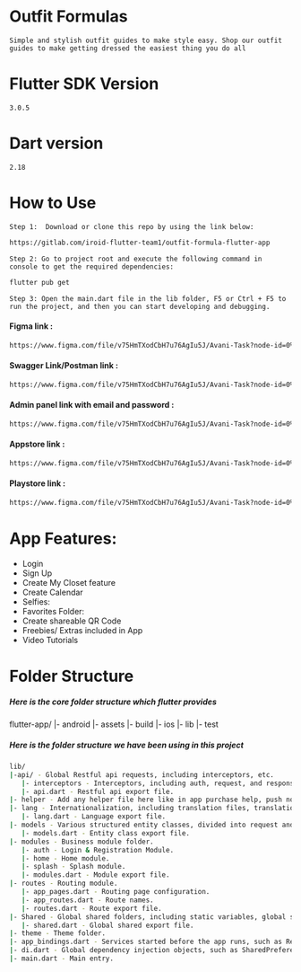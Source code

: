 # Outfit Formulas
``
Simple and stylish outfit guides to make style easy. Shop our outfit  guides to make getting dressed the easiest thing you do all
``

# Flutter SDK Version
``
3.0.5
``

# Dart version
``
2.18
``
# How to Use
``
Step 1: 
Download or clone this repo by using the link below:
``

```sh
https://gitlab.com/iroid-flutter-team1/outfit-formula-flutter-app
```

``
Step 2: Go to project root and execute the following command in console to get the required dependencies:
``
```sh
flutter pub get 
```

``
Step 3: Open the main.dart file in the lib folder, F5 or Ctrl + F5 to run the project, and then you can start developing and debugging.
``

#### Figma link : 
```sh
https://www.figma.com/file/v75HmTXodCbH7u76AgIu5J/Avani-Task?node-id=0%3A1&t=Acpz4hIVcJcVvcqR-0
```
#### Swagger Link/Postman link :
```sh
https://www.figma.com/file/v75HmTXodCbH7u76AgIu5J/Avani-Task?node-id=0%3A1&t=Acpz4hIVcJcVvcqR-0
```
#### Admin panel link with email and password :
```sh
https://www.figma.com/file/v75HmTXodCbH7u76AgIu5J/Avani-Task?node-id=0%3A1&t=Acpz4hIVcJcVvcqR-0
```
#### Appstore link : 
```sh
https://www.figma.com/file/v75HmTXodCbH7u76AgIu5J/Avani-Task?node-id=0%3A1&t=Acpz4hIVcJcVvcqR-0
```
#### Playstore link : 
```sh
https://www.figma.com/file/v75HmTXodCbH7u76AgIu5J/Avani-Task?node-id=0%3A1&t=Acpz4hIVcJcVvcqR-0
```

# App Features:
- Login
- Sign Up
- Create My Closet feature
- Create Calendar
- Selfies:
- Favorites Folder:
- Create shareable QR Code
- Freebies/ Extras included in App
- Video Tutorials

# Folder Structure
##### Here is the core folder structure which flutter provides
flutter-app/
|- android
|- assets
|- build
|- ios
|- lib
|- test


##### Here is the folder structure we have been using in this project
```sh
lib/
|-api/ - Global Restful api requests, including interceptors, etc.
   |- interceptors - Interceptors, including auth, request, and response interceptors.
   |- api.dart - Restful api export file.
|- helper - Add any helper file here like in app purchase help, push notification         helper
|- lang - Internationalization, including translation files, translation service files, etc.
   |- lang.dart - Language export file.
|- models - Various structured entity classes, divided into request and response entities.
   |- models.dart - Entity class export file.
|- modules - Business module folder.
   |- auth - Login & Registration Module.
   |- home - Home module.
   |- splash - Splash module.
   |- modules.dart - Module export file.
|- routes - Routing module.
   |- app_pages.dart - Routing page configuration.
   |- app_routes.dart - Route names.
   |- routes.dart - Route export file.
|- Shared - Global shared folders, including static variables, global services, utils, global Widgets, etc.
   |- shared.dart - Global shared export file.
|- theme - Theme folder.
|- app_bindings.dart - Services started before the app runs, such as Restful api.
|- di.dart - Global dependency injection objects, such as SharedPreferences, etc.
|- main.dart - Main entry.
```


